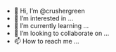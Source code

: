 - 👋 Hi, I’m @crushergreen
- 👀 I’m interested in ...
- 🌱 I’m currently learning ...
- 💞️ I’m looking to collaborate on ...
- 📫 How to reach me ...

<!---
crushergreen/crushergreen is a ✨ special ✨ repository because its `README.md` (this file) appears on your GitHub profile.
You can click the Preview link to take a look at your changes.
--->
